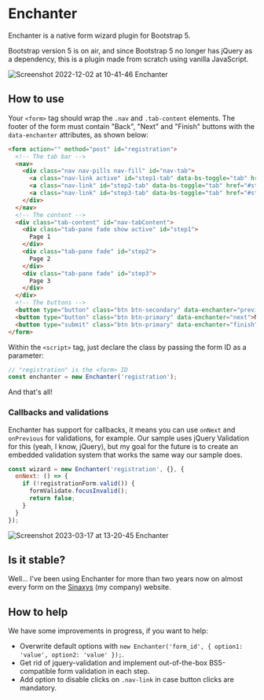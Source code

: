 # Enchanter

Enchanter is a native form wizard plugin for Bootstrap 5.

Bootstrap version 5 is on air, and since Bootstrap 5 no longer has jQuery as a dependency, this is a plugin made from scratch using vanilla JavaScript.

![Screenshot 2022-12-02 at 10-41-46 Enchanter](https://user-images.githubusercontent.com/3427344/205306100-7f3c0212-ff7e-495b-9824-01626d69bc69.png)

## How to use

Your `<form>` tag should wrap the `.nav` and `.tab-content` elements. The footer of the form must contain "Back", "Next" and "Finish" buttons with the `data-enchanter` attributes, as shown below:

```html
<form action="" method="post" id="registration">
  <!-- The tab bar -->
  <nav>
    <div class="nav nav-pills nav-fill" id="nav-tab">
      <a class="nav-link active" id="step1-tab" data-bs-toggle="tab" href="#step1">Step 1</a>
      <a class="nav-link" id="step2-tab" data-bs-toggle="tab" href="#step2">Step 2</a>
      <a class="nav-link" id="step3-tab" data-bs-toggle="tab" href="#step3">Step 3</a>
    </div>
  </nav>
  <!-- The content -->
  <div class="tab-content" id="nav-tabContent">
    <div class="tab-pane fade show active" id="step1">
      Page 1
    </div>
    <div class="tab-pane fade" id="step2">
      Page 2
    </div>
    <div class="tab-pane fade" id="step3">
      Page 3
    </div>
  </div>
  <!-- The buttons -->
  <button type="button" class="btn btn-secondary" data-enchanter="previous">Previous</button>
  <button type="button" class="btn btn-primary" data-enchanter="next">Next</button>
  <button type="submit" class="btn btn-primary" data-enchanter="finish">Finish</button>
</form>
```

Within the `<script>` tag, just declare the class by passing the form ID as a parameter:

```js
// "registration" is the <form> ID
const enchanter = new Enchanter('registration');
```

And that's all!

### Callbacks and validations

Enchanter has support for callbacks, it means you can use `onNext` and `onPrevious` for validations, for example. Our sample uses jQuery Validation for this (yeah, I know, jQuery), but my goal for the future is to create an embedded validation system that works the same way our sample does.

```js
const wizard = new Enchanter('registration', {}, {
  onNext: () => {
    if (!registrationForm.valid()) {
      formValidate.focusInvalid();
      return false;
    }
  }
});
```

![Screenshot 2023-03-17 at 13-20-45 Enchanter](https://user-images.githubusercontent.com/3427344/225961488-6b86b3d1-6c38-412b-8e0f-1b9756739b24.png)

## Is it stable?

Well... I've been using Enchanter for more than two years now on almost every form on the [Sinaxys](https://sinaxys.com) (my company) website.

## How to help

We have some improvements in progress, if you want to help:

* Overwrite default options with `new Enchanter('form_id', { option1: 'value', option2: 'value' });`.
* Get rid of jquery-validation and implement out-of-the-box BS5-compatible form validation in each step.
* Add option to disable clicks on `.nav-link` in case button clicks are mandatory.
